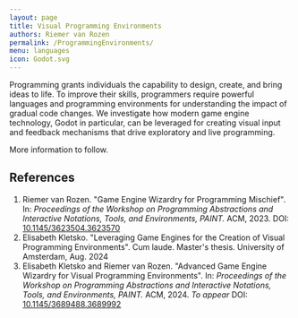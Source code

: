 ```yaml
---
layout: page
title: Visual Programming Environments
authors: Riemer van Rozen
permalink: /ProgrammingEnvironments/
menu: languages
icon: Godot.svg
---
```

Programming grants individuals the capability to design, create, and bring ideas to life. To improve their skills, programmers require powerful languages and programming environments for understanding the impact of gradual code changes. We investigate how modern game engine technology, Godot in particular, can be leveraged for creating visual input and feedback mechanisms that drive exploratory and live programming.

More information to follow.

## References
1. Riemer van Rozen. "Game Engine Wizardry for Programming Mischief". In: *Proceedings of the Workshop on Programming Abstractions and Interactive Notations, Tools, and Environments, PAINT.* ACM, 2023. DOI: [10.1145/3623504.3623570](https://doi.org/10.1145/3623504.3623570)
2. Elisabeth Kletsko. "Leveraging Game Engines for the Creation of Visual Programming Environments". Cum laude. Master's thesis. University of Amsterdam, Aug. 2024
3. Elisabeth Kletsko and Riemer van Rozen. "Advanced Game Engine Wizardry for Visual Programming Environments". In: *Proceedings of the Workshop on Programming Abstractions and Interactive Notations, Tools, and Environments, PAINT.* ACM, 2024. *To appear* DOI: [10.1145/3689488.3689992](https://doi.org/10.1145/3689488.3689992)